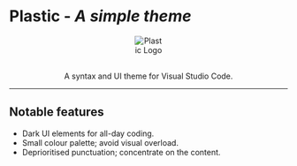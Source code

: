 # Plastic - _A simple theme_

<div style="text-align:center">

<div style="width: 50px; height: 50px; margin: 0 auto;">

![Plastic Logo](https://cdn.rawgit.com/will-stone/plastic/5f656af6/images/logo.svg)

</div>

A syntax and UI theme for Visual Studio Code.

</div>

---

## Notable features

* Dark UI elements for all-day coding.
* Small colour palette; avoid visual overload.
* Deprioritised punctuation; concentrate on the content.
